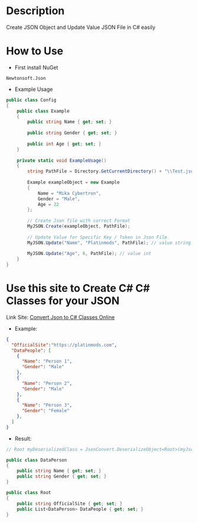# Description
Create JSON Object and Update Value JSON File in C# easily

# How to Use
- First install NuGet
```
Newtonsoft.Json
```

- Example Usage
```cs
public class Config
{
	public class Example
	{
		public string Name { get; set; }
		
		public string Gender { get; set; }
		
		public int Age { get; set; }
	}
	
	private static void ExampleUsage()
	{
		string PathFile = Directory.GetCurrentDirectory() + "\\Test.json";
		
		Example exampleObject = new Example
		{
			Name = "Mika Cybertron",
			Gender = "Male",
			Age = 22
		};
		
		// Create Json file with correct Format
		MyJSON.Create(exampleObject, PathFile);
		
		// Update Value for Specific Key / Token in Json File
		MyJSON.Update("Name", "Platinmods", PathFile); // value string
		
		MyJSON.Update("Age", 6, PathFile); // value int
	}
}
```

# Use this site to Create C# C# Classes for your JSON
Link Site: [Convert Json to C# Classes Online](https://json2csharp.com/)
- Example:
```json
{
  "OfficialSite":"https://platinmods.com",
  "DataPeople": [
    {
      "Name": "Person 1",
      "Gender": "Male"
    },
    {
      "Name": "Person 2",
      "Gender": "Male"
    },
	{
      "Name": "Person 3",
      "Gender": "Female"
    },
  ]
}
```
- Result:
```cs
// Root myDeserializedClass = JsonConvert.DeserializeObject<Root>(myJsonResponse); // this code to Load your JSON Data

public class DataPerson
{
	public string Name { get; set; }
	public string Gender { get; set; }
}

public class Root
{
	public string OfficialSite { get; set; }
	public List<DataPerson> DataPeople { get; set; }
}
```
